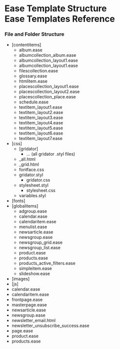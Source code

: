# Ease Template Structure<br>Ease Templates Reference

### File and Folder Structure
* [contentitems]
  * album.ease
  * albumcollection_album.ease
  * albumcollection_layout1.ease
  * albumcollection_layout1.ease
  * filescollection.ease
  * glossary.ease
  * htmlitem.ease
  * placescollection_layout1.ease
  * placescollection_layout2.ease
  * placescollection_place.ease
  * schedule.ease
  * textitem_layout1.ease
  * textitem_layout2.ease
  * textitem_layout3.ease
  * textitem_layout4.ease
  * textitem_layout5.ease
  * textitem_layout6.ease
  * textitem_layout7.ease
* [css]
  * [gridator]
    * ... (all gridator .styl files)
  * _all.html
  * _grid.html
  * fontface.css
  * gridator.styl
    * gridator.css
  * stylesheet.styl
    * stylesheet.css
  * variables.styl
* [fonts]
* [globalitems]
  * adgroup.ease
  * calendar.ease
  * calendaritem.ease
  * menulist.ease
  * newsarticle.ease
  * newsgroup.ease
  * newsgroup_grid.ease
  * newsgroup_list.ease
  * product.ease
  * products.ease
  * products_active_filters.ease
  * simpleitem.ease
  * slideshow.ease
* [images]
* [js]
* calendar.ease
* calendaritem.ease
* frontpage.ease
* masterpage.ease
* newsarticle.ease
* newsgroup.ease
* newsletter_email.html
* newsletter_unsubscribe_success.ease
* page.ease
* product.ease
* products.ease
